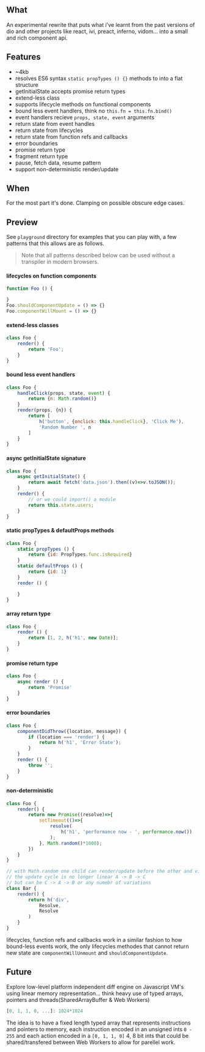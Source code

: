 ## What

An experimental rewrite that puts what i've learnt from the past versions of dio and other projects like react, ivi, preact, inferno, vidom... into a small and rich component api.

## Features

- ~4kb
- resolves ES6 syntax `static propTypes () {}` methods to into a flat structure
- getInitialState accepts promise return types
- extend-less class
- supports lifecycle methods on functional components
- bound less event handlers, think no `this.fn = this.fn.bind()`
- event handlers recieve `props, state, event` arguments
- return state from event handles
- return state from lifecycles
- return state from function refs and callbacks
- error boundaries
- promise return type
- fragment return type
- pause, fetch data, resume pattern
- support non-deterministic render/update

## When

For the most part it's done. Clamping on possible obscure edge cases.

## Preview

See `playground` directory for examples that you can play with, a few patterns that this allows are as follows.

> Note that all patterns described below can be used without a transpiler in modern browsers.


#### lifecycles on function components

```js
function Foo () {

}
Foo.shouldComponentUpdate = () => {}
Foo.componentWillMount = () => {}
```


#### extend-less classes

```js
class Foo {
	render() {
		return 'Foo';
	}
}
```

#### bound less event handlers

```js
class Foo {
	handleClick(props, state, event) {
		return {n: Math.random()}
	}
	render(props, {n}) {
		return [
			h('button', {onclick: this.handleClick}, 'Click Me'),
			'Random Number ', n
		]
	}
}
```

#### async getInitialState signature

```js
class Foo {
	async getInitialState() {
		return await fetch('data.json').then((v)=>v.toJSON());
	}
	render() {
		// or we could import() a module
		return this.state.users;
	}
}
```

#### static propTypes & defaultProps methods

```js
class Foo {
	static propTypes () {
		return {id: PropTypes.func.isRequired}
	}
	static defaultProps () {
		return {id: 1}
	}
	render () {

	}
}
```

#### array return type

```js
class Foo {
	render () {
		return [1, 2, h('h1', new Date)];
	}
}
```

#### promise return type

```js
class Foo {
	async render () {
		return 'Promise'
	}
}
```

#### error boundaries

```js
class Foo {
	componentDidThrow({location, message}) {
		if (location === 'render') {
			return h('h1', 'Error State');
		}
	}
	render () {
		throw '';
	}
}
```

#### non-deterministic

```js
class Foo {
	render() {
		return new Promise((resolve)=>{
			setTimeout(()=>{
				resolve(
					h('h1', 'performance now - ', performance.now())
				);
			}, Math.random()*1000);
		})
	}
}

// with Math.random one child can render/update before the other and vice-versa
// the update cycle is no longer linear A -> B -> C
// but can be C -> A -> B or any numebr of variations
class Bar {
	render() {
		return h('div',
			Resolve,
			Resolve
		)
	}
}
```

lifecycles, function refs and callbacks work in a similar fashion to how bound-less events work, the only lifecycles methodes that cannot return new state are `componentWillUnmount` and `shouldComponentUpdate`.

## Future

Explore low-level platform independent diff engine on Javascript VM's using linear memory representation... think heavy use of typed arrays, pointers and threads(SharedArrayBuffer & Web Workers)

```js
[0, 1, 1, 0, ...]: 1024*1024
```

The idea is to have a fixed length typed array that represents instructions and pointers to memory, each instruction encoded in an unsigned ints `0 - 255` and each action encoded in a `[0, 1, 1, 0]` 4, 8 bit ints that could be shared/transfered between Web Workers to allow for parellel work.
